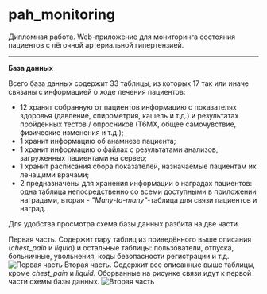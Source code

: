 # pah_monitoring
Дипломная работа. Web-приложение для мониторинга состояния пациентов с лёгочной артериальной гипертензией.

_______

**База данных**

Всего база данных содержит 33 таблицы, из которых 17 так или иначе связаны с информацией о ходе лечения пациентов:
- 12 хранят собранную от пациентов информацию о показателях здоровья (давление, спирометрия, кашель и т.д.) и результатах пройденных тестов / опросников (Т6МХ, общее самочувствие, физические изменения и т.д.);
- 1 хранит информацию об анамнезе пациента;
- 1 хранит информацию о файлах с результатами анализов, загруженных пациентами на сервер;
- 1 хранит расписания сбора показателей, назначаемые пациентам их лечащими врачами;
- 2 предназначены для хранения информации о наградах пациентов: одна таблица непосредственно со всеми доступными в приложении наградами, вторая - *"Many-to-many"*-таблица для связи пациентов и наград.

Для удобства просмотра схема базы данных разбита на две части.

Первая часть. Содержит пару таблиц из приведённого выше описания (*chest_pain* и *liquid*) и остальные таблицы: пользователи, отпуска, больничные, увольнения, коды безопасности регистрации и т.д.
![Первая часть](https://github.com/user-attachments/assets/927bd989-f75a-4048-9b7a-1a91fddcdb97)
Вторая часть. Содержит все описанные выше таблицы, кроме *chest_pain* и *liquid*. Оборванные на рисунке связи идут к первой части схемы базы данных.
![Вторая часть](https://github.com/user-attachments/assets/51e76912-1be7-4587-a80c-2bf739e9243a)
